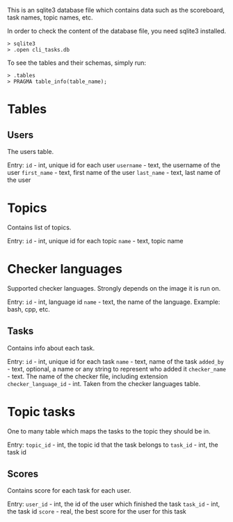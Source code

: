 This is an sqlite3 database file which contains data such as the scoreboard,
task names, topic names, etc.

In order to check the content of the database file, you need sqlite3 installed.
```
> sqlite3
> .open cli_tasks.db
```

To see the tables and their schemas, simply run:
```
> .tables
> PRAGMA table_info(table_name);
```

# Tables
## Users

The users table.

Entry:
`id`         - int, unique id for each user
`username`   - text, the username of the user
`first_name` - text, first name of the user
`last_name`  - text, last name of the user

# Topics

Contains list of topics.

Entry:
`id`   - int, unique id for each topic
`name` - text, topic name

# Checker languages

Supported checker languages. Strongly depends on the image it is run on.

Entry:
`id`   - int, language id
`name` - text, the name of the language. Example: bash, cpp, etc.

## Tasks

Contains info about each task.

Entry:
`id`                  - int, unique id for each task
`name`                - text, name of the task
`added_by`            - text, optional, a name or any string to represent who added it
`checker_name`        - text. The name of the checker file, including extension
`checker_language_id` - int. Taken from the checker languages table.

# Topic tasks

One to many table which maps the tasks to the topic they should be in.

Entry:
`topic_id` - int, the topic id that the task belongs to
`task_id`  - int, the task id

## Scores

Contains score for each task for each user.

Entry:
`user_id` - int, the id of the user which finished the task
`task_id` - int, the task id
`score`   - real, the best score for the user for this task
